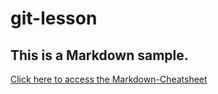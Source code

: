 # git-lesson
## This is a Markdown sample.
[Click here to access the Markdown-Cheatsheet](https://github.com/adam-p/markdown-here/wiki/Markdown-Cheatsheet "Markdown Cheatsheet")
